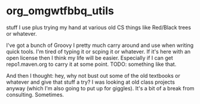 # org_omgwtfbbq_utils
stuff I use plus trying my hand at various old CS things like Red/Black trees or whatever.

I've got a bunch of Groovy I pretty much carry around and use when writing quick tools.
I'm tired of typing it or scping it or whatever.  If it's here with an open license then
I think my life will be easier.  Especially if I can get repo1.maven.org to carry it at
some point. TODO: something like that.

And then I thought: hey, why not bust out some of the old textbooks or whatever and give
that stuff a try?  I was looking at old class projects anyway (which I'm also going to
put up for giggles).  It's a bit of a break from consulting.  Sometimes.
